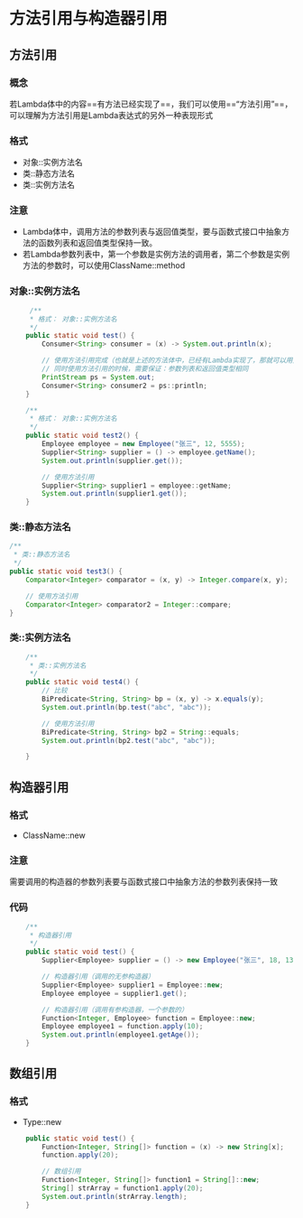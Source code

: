 # 方法引用与构造器引用

## 方法引用

### 概念

若Lambda体中的内容==有方法已经实现了==，我们可以使用==“方法引用”==，可以理解为方法引用是Lambda表达式的另外一种表现形式

### 格式

- 对象::实例方法名
- 类::静态方法名
- 类::实例方法名

### 注意

- Lambda体中，调用方法的参数列表与返回值类型，要与函数式接口中抽象方法的函数列表和返回值类型保持一致。
- 若Lambda参数列表中，第一个参数是实例方法的调用者，第二个参数是实例方法的参数时，可以使用ClassName::method

### 对象::实例方法名

```java
     /**
     * 格式： 对象::实例方法名
     */
    public static void test() {
        Consumer<String> consumer = (x) -> System.out.println(x);

        // 使用方法引用完成（也就是上述的方法体中，已经有Lambda实现了，那就可以用方法引用的方式实现）
        // 同时使用方法引用的时候，需要保证：参数列表和返回值类型相同
        PrintStream ps = System.out;
        Consumer<String> consumer2 = ps::println;
    }

    /**
     * 格式： 对象::实例方法名
     */
    public static void test2() {
        Employee employee = new Employee("张三", 12, 5555);
        Supplier<String> supplier = () -> employee.getName();
        System.out.println(supplier.get());

        // 使用方法引用
        Supplier<String> supplier1 = employee::getName;
        System.out.println(supplier1.get());
    }
```

### 类::静态方法名

```java
/**
 * 类::静态方法名
 */
public static void test3() {
    Comparator<Integer> comparator = (x, y) -> Integer.compare(x, y);

    // 使用方法引用
    Comparator<Integer> comparator2 = Integer::compare;
}
```

### 类::实例方法名

```java
    /**
     * 类::实例方法名
     */
    public static void test4() {
        // 比较
        BiPredicate<String, String> bp = (x, y) -> x.equals(y);
        System.out.println(bp.test("abc", "abc"));

        // 使用方法引用
        BiPredicate<String, String> bp2 = String::equals;
        System.out.println(bp2.test("abc", "abc"));

    }
```



## 构造器引用

### 格式

- ClassName::new

### 注意

需要调用的构造器的参数列表要与函数式接口中抽象方法的参数列表保持一致

### 代码

```java
    /**
     * 构造器引用
     */
    public static void test() {
        Supplier<Employee> supplier = () -> new Employee("张三", 18, 13);

        // 构造器引用（调用的无参构造器）
        Supplier<Employee> supplier1 = Employee::new;
        Employee employee = supplier1.get();

        // 构造器引用（调用有参构造器，一个参数的）
        Function<Integer, Employee> function = Employee::new;
        Employee employee1 = function.apply(10);
        System.out.println(employee1.getAge());
    }
```



## 数组引用

### 格式

- Type::new

```java
    public static void test() {
        Function<Integer, String[]> function = (x) -> new String[x];
        function.apply(20);

        // 数组引用
        Function<Integer, String[]> function1 = String[]::new;
        String[] strArray = function1.apply(20);
        System.out.println(strArray.length);
    }
```

